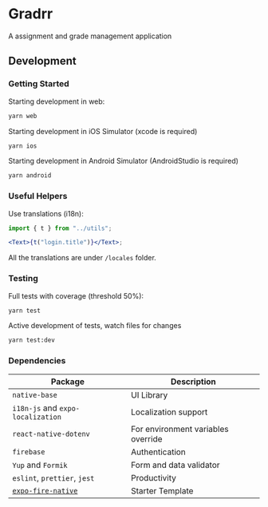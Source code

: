 # Gradrr

A assignment and grade management application

## Development

### Getting Started

Starting development in web:

```bash
yarn web
```

Starting development in iOS Simulator (xcode is required)

```bash
yarn ios
```

Starting development in Android Simulator (AndroidStudio is required)

```bash
yarn android
```

### Useful Helpers

Use translations (i18n):

```jsx
import { t } from "../utils";

<Text>{t("login.title")}</Text>;
```

All the translations are under `/locales` folder.

### Testing

Full tests with coverage (threshold 50%):

```bash
yarn test
```

Active development of tests, watch files for changes

```bash
yarn test:dev
```

### Dependencies

| Package                                                         | Description                        |
| --------------------------------------------------------------- | ---------------------------------- |
| `native-base`                                                   | UI Library                         |
| `i18n-js` and `expo-localization`                               | Localization support               |
| `react-native-dotenv`                                           | For environment variables override |
| `firebase`                                                      | Authentication                     |
| `Yup` and `Formik`                                              | Form and data validator            |
| `eslint`, `prettier`, `jest`                                    | Productivity                       |
| [`expo-fire-native`](https://github.com/duapp/expo-fire-native) | Starter Template                   |
